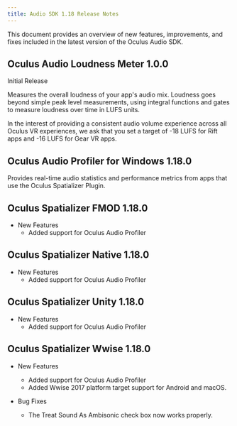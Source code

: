 ```yaml
---
title: Audio SDK 1.18 Release Notes
---
```


This document provides an overview of new features, improvements, and fixes included in the latest version of the Oculus Audio SDK.

## Oculus Audio Loudness Meter 1.0.0

Initial Release

Measures the overall loudness of your app's audio mix. Loudness goes beyond simple peak level measurements, using integral functions and gates to measure loudness over time in LUFS units. 

In the interest of providing a consistent audio volume experience across all Oculus VR experiences, we ask that you set a target of -18 LUFS for Rift apps and -16 LUFS for Gear VR apps.

## Oculus Audio Profiler for Windows 1.18.0

Provides real-time audio statistics and performance metrics from apps that use the Oculus Spatializer Plugin. 

## Oculus Spatializer FMOD 1.18.0

* New Features 
	+ Added support for Oculus Audio Profiler
	


## Oculus Spatializer Native 1.18.0

* New Features 
	+ Added support for Oculus Audio Profiler
	


## Oculus Spatializer Unity 1.18.0

* New Features 
	+ Added support for Oculus Audio Profiler
	


## Oculus Spatializer Wwise 1.18.0

* New Features 
	+ Added support for Oculus Audio Profiler
	+ Added Wwise 2017 platform target support for Android and macOS.
	
* Bug Fixes 
	+ The Treat Sound As Ambisonic check box now works properly.
	

